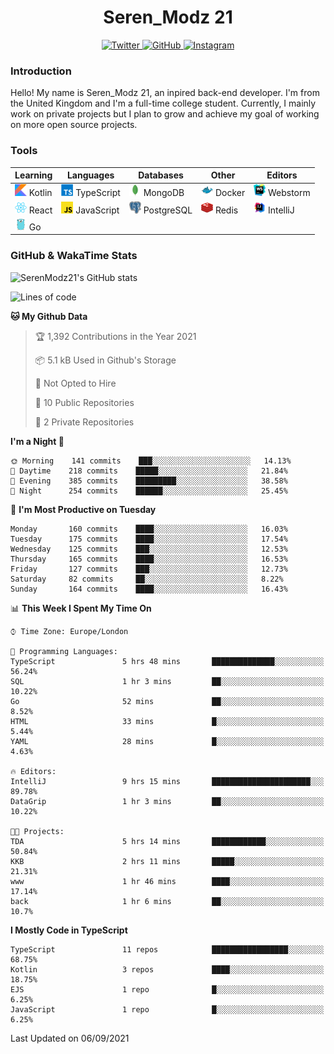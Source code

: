 <div align="center">
  <h1>Seren_Modz 21</h1>
  <a href="https://twitter.com/SerenModz21">
    <img alt="Twitter" src="https://img.shields.io/badge/twitter%20-%231DA1F2.svg?&style=for-the-badge&logo=Twitter&logoColor=white">
  </a>
  <a href="https://github.com/SerenModz21">
    <img alt="GitHub" src="https://img.shields.io/badge/github%20-%23121011.svg?&style=for-the-badge&logo=github&logoColor=white">
  </a>
  <a href="https://www.instagram.com/serenmodz21">
    <img alt="Instagram" src="https://img.shields.io/badge/instagram%20-%23E4405F.svg?&style=for-the-badge&logo=Instagram&logoColor=white">
  </a>
</div>

### Introduction

Hello! My name is Seren_Modz 21, an inpired back-end developer. I'm from the United Kingdom and I'm a full-time college student. Currently, I mainly work on private projects but I plan to grow and achieve my goal of working on more open source projects. 

### Tools

 **Learning**                                        | **Languages**                                               | **Databases**                                               | **Other**                                           | **Editors**                                                  
-----------------------------------------------------|-------------------------------------------------------------|-------------------------------------------------------------|-----------------------------------------------------|--------------------------------------------------------------
 <img width="19px" src="./assets/kotlin.svg"> Kotlin | <img width="19px" src="./assets/typescript.svg"> TypeScript | <img width="19px" src="./assets/mongodb.svg"> MongoDB       | <img width="19px" src="./assets/docker.svg"> Docker | <img width="19px" src="./assets/webstorm.svg"> Webstorm      
 <img width="19px" src="./assets/react.svg"> React   | <img width="19px" src="./assets/javascript.svg"> JavaScript | <img width="19px" src="./assets/postgresql.svg"> PostgreSQL | <img width="19px" src="./assets/redis.svg"> Redis   | <img width="19px" src="./assets/intellij-idea.svg"> IntelliJ
 <img width="19px" src="./assets/go.svg"> Go         |                                                             |                                                             |                                                     |                                                                                                               

### GitHub & WakaTime Stats

![SerenModz21's GitHub stats](https://github-readme-stats.vercel.app/api?username=SerenModz21&show_icons=true&theme=dark)

<!--START_SECTION:waka-->
![Lines of code](https://img.shields.io/badge/From%20Hello%20World%20I%27ve%20Written-19197%20lines%20of%20code-blue)

**🐱 My Github Data** 

> 🏆 1,392 Contributions in the Year 2021
 > 
> 📦 5.1 kB Used in Github's Storage 
 > 
> 🚫 Not Opted to Hire
 > 
> 📜 10 Public Repositories 
 > 
> 🔑 2 Private Repositories  
 > 
**I'm a Night 🦉** 

```text
🌞 Morning    141 commits    ███░░░░░░░░░░░░░░░░░░░░░░   14.13% 
🌆 Daytime    218 commits    █████░░░░░░░░░░░░░░░░░░░░   21.84% 
🌃 Evening    385 commits    █████████░░░░░░░░░░░░░░░░   38.58% 
🌙 Night      254 commits    ██████░░░░░░░░░░░░░░░░░░░   25.45%

```
📅 **I'm Most Productive on Tuesday** 

```text
Monday       160 commits    ████░░░░░░░░░░░░░░░░░░░░░   16.03% 
Tuesday      175 commits    ████░░░░░░░░░░░░░░░░░░░░░   17.54% 
Wednesday    125 commits    ███░░░░░░░░░░░░░░░░░░░░░░   12.53% 
Thursday     165 commits    ████░░░░░░░░░░░░░░░░░░░░░   16.53% 
Friday       127 commits    ███░░░░░░░░░░░░░░░░░░░░░░   12.73% 
Saturday     82 commits     ██░░░░░░░░░░░░░░░░░░░░░░░   8.22% 
Sunday       164 commits    ████░░░░░░░░░░░░░░░░░░░░░   16.43%

```


📊 **This Week I Spent My Time On** 

```text
⌚︎ Time Zone: Europe/London

💬 Programming Languages: 
TypeScript               5 hrs 48 mins       ██████████████░░░░░░░░░░░   56.24% 
SQL                      1 hr 3 mins         ██░░░░░░░░░░░░░░░░░░░░░░░   10.22% 
Go                       52 mins             ██░░░░░░░░░░░░░░░░░░░░░░░   8.52% 
HTML                     33 mins             █░░░░░░░░░░░░░░░░░░░░░░░░   5.44% 
YAML                     28 mins             █░░░░░░░░░░░░░░░░░░░░░░░░   4.63%

🔥 Editors: 
IntelliJ                 9 hrs 15 mins       ██████████████████████░░░   89.78% 
DataGrip                 1 hr 3 mins         ██░░░░░░░░░░░░░░░░░░░░░░░   10.22%

🐱‍💻 Projects: 
TDA                      5 hrs 14 mins       ████████████░░░░░░░░░░░░░   50.84% 
KKB                      2 hrs 11 mins       █████░░░░░░░░░░░░░░░░░░░░   21.31% 
www                      1 hr 46 mins        ████░░░░░░░░░░░░░░░░░░░░░   17.14% 
back                     1 hr 6 mins         ██░░░░░░░░░░░░░░░░░░░░░░░   10.7%

```

**I Mostly Code in TypeScript** 

```text
TypeScript               11 repos            █████████████████░░░░░░░░   68.75% 
Kotlin                   3 repos             ████░░░░░░░░░░░░░░░░░░░░░   18.75% 
EJS                      1 repo              █░░░░░░░░░░░░░░░░░░░░░░░░   6.25% 
JavaScript               1 repo              █░░░░░░░░░░░░░░░░░░░░░░░░   6.25%

```



 Last Updated on 06/09/2021
<!--END_SECTION:waka-->
